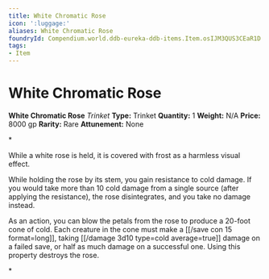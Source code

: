 ```yaml
---
title: White Chromatic Rose
icon: ':luggage:'
aliases: White Chromatic Rose
foundryId: Compendium.world.ddb-eureka-ddb-items.Item.osIJM3QUS3CEaR1D
tags:
- Item
---
```


# White Chromatic Rose

**White Chromatic Rose**
_Trinket_
**Type:** Trinket
**Quantity:** 1
**Weight:** N/A
**Price:** 8000 gp
**Rarity:** Rare
**Attunement:** None

*<p>While a white rose is held, it is covered with frost as a harmless visual effect.

While holding the rose by its stem, you gain resistance to cold damage. If you would take more than 10 cold damage from a single source (after applying the resistance), the rose disintegrates, and you take no damage instead.

As an action, you can blow the petals from the rose to produce a 20-foot cone of cold. Each creature in the cone must make a [[/save con 15 format=long]], taking  [[/damage 3d10 type=cold average=true]] damage on a failed save, or half as much damage on a successful one. Using this property destroys the rose.</p>*